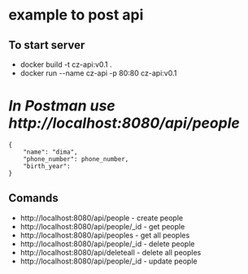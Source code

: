 # example to post api

## To start server
- docker build -t cz-api:v0.1 .
- docker run --name cz-api -p 80:80 cz-api:v0.1

# _In Postman use http://localhost:8080/api/people_
```
{
    "name": "dima",
    "phone_number": phone_number,
    "birth_year": 
}
```
## Comands
- http://localhost:8080/api/people - create people
- http://localhost:8080/api/people/_id - get people
- http://localhost:8080/api/peoples - get all peoples
- http://localhost:8080/api/people/_id - delete people
- http://localhost:8080/api/deleteall - delete all peoples
- http://localhost:8080/api/people/_id - update people


